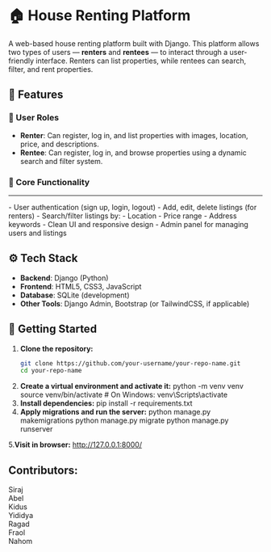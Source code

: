 # 🏠 House Renting Platform

A web-based house renting platform built with Django. This platform allows two types of users — **renters** and **rentees** — to interact through a user-friendly interface. Renters can list properties, while rentees can search, filter, and rent properties.

## 🔧 Features

### 👤 User Roles

- **Renter**: Can register, log in, and list properties with images, location, price, and descriptions.
- **Rentee**: Can register, log in, and browse properties using a dynamic search and filter system.

### 📌 Core Functionality

<hr>
- User authentication (sign up, login, logout)
- Add, edit, delete listings (for renters)
- Search/filter listings by:
  - Location
  - Price range
  - Address keywords
- Clean UI and responsive design
- Admin panel for managing users and listings

## ⚙️ Tech Stack

- **Backend**: Django (Python)
- **Frontend**: HTML5, CSS3, JavaScript
- **Database**: SQLite (development)
- **Other Tools**: Django Admin, Bootstrap (or TailwindCSS, if applicable)

## 🚀 Getting Started

1. **Clone the repository:**
   ```bash
   git clone https://github.com/your-username/your-repo-name.git
   cd your-repo-name
   ```
2. **Create a virtual environment and activate it:**
   python -m venv venv
   source venv/bin/activate # On Windows: venv\Scripts\activate
3. **Install dependencies:**
   pip install -r requirements.txt
4. **Apply migrations and run the server:**
   python manage.py makemigrations
   python manage.py migrate
   python manage.py runserver

5.**Visit in browser:**
http://127.0.0.1:8000/

## Contributors:<br/>

Siraj <br/>
Abel<br/>
Kidus<br/>
Yididya<br/>
Ragad<br/>
Fraol<br/>
Nahom<br/>
